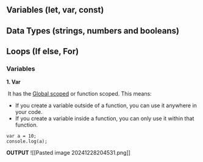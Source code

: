 ## Variables (let, var, const)
## Data Types (strings, numbers and booleans)
## Loops  (If else, For)


### Variables

**1. Var** 

 It has the [Global scoped](https://www.geeksforgeeks.org/understanding-variable-scopes-in-javascript/#:~:text=types%20of%20scopes-,Global%20Scope,-%E2%80%93%20Scope%20outside%20the) or function scoped. This means:

- If you create a variable outside of a function, you can use it anywhere in your code.
- If you create a variable inside a function, you can only use it within that function.

```
var a = 10;
console.log(a);
```

**OUTPUT**
![[Pasted image 20241228204531.png]]


